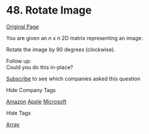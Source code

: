 # 48. Rotate Image

[Original Page](https://leetcode.com/problems/rotate-image/)

You are given an _n_ x _n_ 2D matrix representing an image.

Rotate the image by 90 degrees (clockwise).

Follow up:  
Could you do this in-place?

<div>

[Subscribe](/subscribe/) to see which companies asked this question

</div>

<div>

<div id="company_tags" class="btn btn-xs btn-warning">Hide Company Tags</div>

<span class="hidebutton" style="display: inline;">[Amazon](/company/amazon/) [Apple](/company/apple/) [Microsoft](/company/microsoft/)</span></div>

<div>

<div id="tags" class="btn btn-xs btn-warning">Hide Tags</div>

<span class="hidebutton" style="display: inline;">[Array](/tag/array/)</span></div>